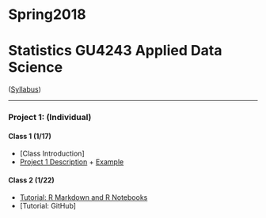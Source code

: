 # Spring2018
# Statistics GU4243 Applied Data Science
([Syllabus](/Course_Information/syllabus.Rmd))

----
### Project 1: (Individual)

#### Class 1 (1/17)
+ [Class Introduction]
+ [Project 1 Description](/Project_Starter_Codes/doc/project_description.Rmd) + [Example](https://github.com/TZstatsADS/fall2017-project1-BruceYanghy)

#### Class 2 (1/22)
+ [Tutorial: R Markdown and R Notebooks](/Tutorials/RNotebook.Rmd)
+ [Tutorial: GitHub]
